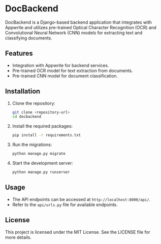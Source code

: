 # DocBackend

DocBackend is a Django-based backend application that integrates with Appwrite and utilizes pre-trained Optical Character Recognition (OCR) and Convolutional Neural Network (CNN) models for extracting text and classifying documents.

## Features

- Integration with Appwrite for backend services.
- Pre-trained OCR model for text extraction from documents.
- Pre-trained CNN model for document classification.

## Installation

1. Clone the repository:
   ```bash
   git clone <repository-url>
   cd docbackend
   ```

2. Install the required packages:
   ```bash
   pip install -r requirements.txt
   ```

3. Run the migrations:
   ```bash
   python manage.py migrate
   ```

4. Start the development server:
   ```bash
   python manage.py runserver
   ```

## Usage

- The API endpoints can be accessed at `http://localhost:8000/api/`.
- Refer to the `api/urls.py` file for available endpoints.

## License

This project is licensed under the MIT License. See the LICENSE file for more details.